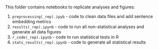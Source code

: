 This folder contains notebooks to replicate analyses and figures:

1. `preprocessing(_rep).ipyb` - code to clean data files and add sentence embedding metrics
2. `results(_rep).ipynb` - code to run all non-statistical analyses and generate all data figures
3. `r_code(_rep).ipynb` - code to run statistical tests in R
4. `stats_results(_rep).ipynb` - code to generate all statistical results
